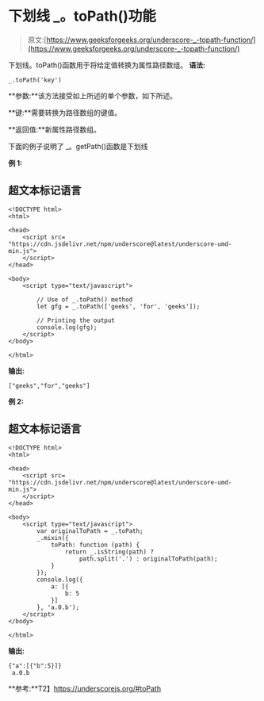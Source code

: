 # 下划线 _。toPath()功能

> 原文:[https://www.geeksforgeeks.org/underscore-_-topath-function/](https://www.geeksforgeeks.org/underscore-_-topath-function/)

下划线。toPath()函数用于将给定值转换为属性路径数组。
**语法:**

```
_.toPath('key')
```

**参数:**该方法接受如上所述的单个参数，如下所述。

**键:**需要转换为路径数组的键值。

**返回值:**新属性路径数组。

下面的例子说明了 _。getPath()函数是下划线

**例 1:**

## 超文本标记语言

```
<!DOCTYPE html>
<html>

<head>
    <script src=
"https://cdn.jsdelivr.net/npm/underscore@latest/underscore-umd-min.js">
    </script>
</head>

<body>
    <script type="text/javascript">

        // Use of _.toPath() method 
        let gfg = _.toPath(['geeks', 'for', 'geeks']);

        // Printing the output  
        console.log(gfg);
    </script>
</body>

</html>
```

**输出:**

```
["geeks","for","geeks"]

```

**例 2:**

## 超文本标记语言

```
<!DOCTYPE html>
<html>

<head>
    <script src=
"https://cdn.jsdelivr.net/npm/underscore@latest/underscore-umd-min.js">
    </script>
</head>

<body>
    <script type="text/javascript">
        var originalToPath = _.toPath;
        _.mixin({
            toPath: function (path) {
                return _.isString(path) ? 
                    path.split('.') : originalToPath(path);
            }
        });
        console.log({
            a: [{
                b: 5
            }]
        }, 'a.0.b');
    </script>
</body>

</html>
```

**输出:**

```
{"a":[{"b":5}]}
 a.0.b
```

**参考:**T2】https://underscorejs.org/#toPath